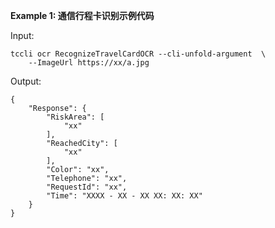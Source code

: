 **Example 1: 通信行程卡识别示例代码**



Input: 

```
tccli ocr RecognizeTravelCardOCR --cli-unfold-argument  \
    --ImageUrl https://xx/a.jpg
```

Output: 
```
{
    "Response": {
        "RiskArea": [
            "xx"
        ],
        "ReachedCity": [
            "xx"
        ],
        "Color": "xx",
        "Telephone": "xx",
        "RequestId": "xx",
        "Time": "XXXX - XX - XX XX: XX: XX"
    }
}
```

